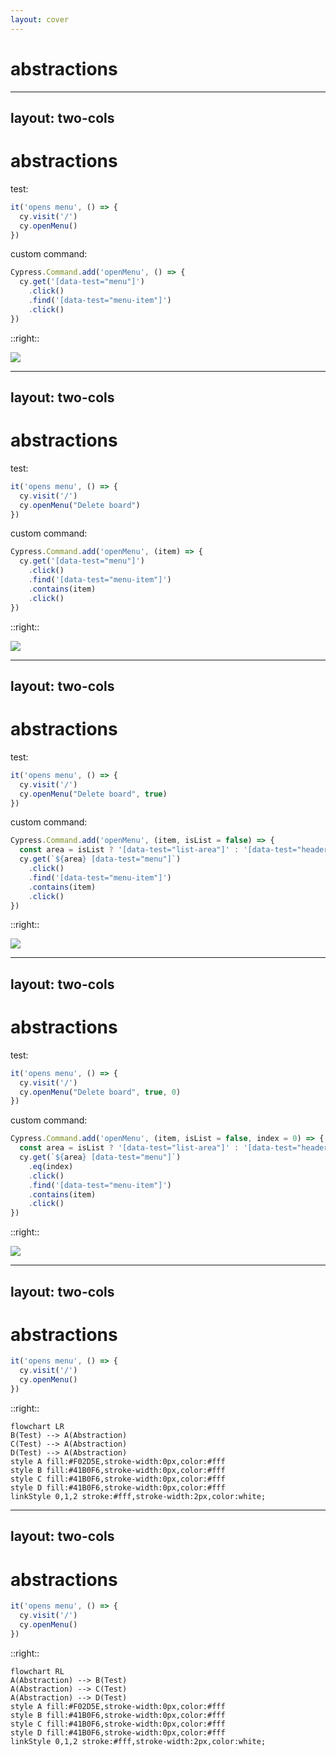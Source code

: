 ```yaml
---
layout: cover
---
```

# abstractions

<!-- 
- We all learn the DRY principle don’t repeat yourself
- some of you shaking heads saying you should stick to WET principle - write everything twice
- but while you can do a good job of learning about it, it’s also important to know if, how, when to use it
- so let’s talk how abstractions while inherently good can become problematic
 -->
---
layout: two-cols
---
# abstractions

test:
```js {*|3}
it('opens menu', () => {
  cy.visit('/')
  cy.openMenu()
})
```
custom command:
```js
Cypress.Command.add('openMenu', () => {
  cy.get('[data-test="menu"]')
    .click()
    .find('[data-test="menu-item"]')
    .click()
})
```

::right::
<div class="grid items-center h-full">
<img src="/images/board.png" />
</div>

<!-- 
- **three dot button** opens a menu
- used all the time when testing this app
- [click] so we create a custom command to abstract it
- so far so good, but then
 -->

---
layout: two-cols
---
# abstractions

test:
```js {*|3}
it('opens menu', () => {
  cy.visit('/')
  cy.openMenu("Delete board")
})
```

custom command:
```js {*|5}{at:1}
Cypress.Command.add('openMenu', (item) => {
  cy.get('[data-test="menu"]')
    .click()
    .find('[data-test="menu-item"]')
    .contains(item)
    .click()
})
```

::right::
<div class="grid items-center h-full">
<img src="/images/board2.png" />
</div>

<!-- 
- we have multiple items
- [click]
- so to keep this abstraction we add a parameter so that we can pass the name of the item we want to pick from menu
 -->

---
layout: two-cols
---

# abstractions

test:
```js {*|3}
it('opens menu', () => {
  cy.visit('/')
  cy.openMenu("Delete board", true)
})
```

custom command:

```js {*|1|2|1-3}{at:1}
Cypress.Command.add('openMenu', (item, isList = false) => {
  const area = isList ? '[data-test="list-area"]' : '[data-test="header"]'
  cy.get(`${area} [data-test="menu"]`)
    .click()
    .find('[data-test="menu-item"]')
    .contains(item)
    .click()
})
```

::right::
<div class="grid items-center h-full">
<img src="/images/board3.png" />
</div>

<!--
- but now we are introduced to another problem, because the menu component can actually be used for the main panel or in the todo lists
- [click] so we introduce a condition that will enable us to decide which menu we want to click 
- based on that condition [click]
- we fill the selector [click]
- we pass it into get command
-->

---
layout: two-cols
---

# abstractions

test:
```js {*|3}
it('opens menu', () => {
  cy.visit('/')
  cy.openMenu("Delete board", true, 0)
})
```

custom command:

```js {*|1,4|*}{at:1}
Cypress.Command.add('openMenu', (item, isList = false, index = 0) => {
  const area = isList ? '[data-test="list-area"]' : '[data-test="header"]'
  cy.get(`${area} [data-test="menu"]`)
    .eq(index)
    .click()
    .find('[data-test="menu-item"]')
    .contains(item)
    .click()
})
```

::right::
<div class="grid items-center h-full">
<img src="/images/board4.png" />
</div>

<!--
- And now we get to another problem, because there can be multiple todo lists
- [click] so we add an index number
- [click] when we now look at our custom command it has gotten way too complicated and we should probably refactor it
-->

---
layout: two-cols
---

# abstractions
```js
it('opens menu', () => {
  cy.visit('/')
  cy.openMenu()
})
```
::right::

```mermaid {fontSize: 40, scale: 2}
flowchart LR
B(Test) --> A(Abstraction)
C(Test) --> A(Abstraction)
D(Test) --> A(Abstraction)
style A fill:#F02D5E,stroke-width:0px,color:#fff
style B fill:#41B0F6,stroke-width:0px,color:#fff
style C fill:#41B0F6,stroke-width:0px,color:#fff
style D fill:#41B0F6,stroke-width:0px,color:#fff
linkStyle 0,1,2 stroke:#fff,stroke-width:2px,color:white;
```

<style>
.two-columns {
  gap: 1rem;
  grid-template-columns: 3fr 5fr !important;
}

.slidev-code-wrapper {
  padding-top: 35%
}
</style>

<!-- 
- but we have now introduced a problem into our test suite
- because we have all these tests using our abstraction
-->

---
layout: two-cols
---

# abstractions
```js
it('opens menu', () => {
  cy.visit('/')
  cy.openMenu()
})
```
::right::
```mermaid {fontSize: 40, scale: 2}
flowchart RL
A(Abstraction) --> B(Test)
A(Abstraction) --> C(Test)
A(Abstraction) --> D(Test)
style A fill:#F02D5E,stroke-width:0px,color:#fff
style B fill:#41B0F6,stroke-width:0px,color:#fff
style C fill:#41B0F6,stroke-width:0px,color:#fff
style D fill:#41B0F6,stroke-width:0px,color:#fff
linkStyle 0,1,2 stroke:#fff,stroke-width:2px,color:white;
```

<style>
.two-columns {
  gap: 1rem;
  grid-template-columns: 3fr 5fr !important;
}

.slidev-code-wrapper {
  padding-top: 35%
}
</style>

<!--
- but when we change the abstraction, it’s going to affect all oue tests
- and I’m not saying abstraction is a bad thing
- it’s that there are lot of cases of them being used, just because they are a "good pracitce"
- when starting new project:
- "not useful now, but it will be useful in the future" - I just demonstrated it might actually make stuff more complicated
- no one can predict future
- don’t be afraid to write plain commands
-->
